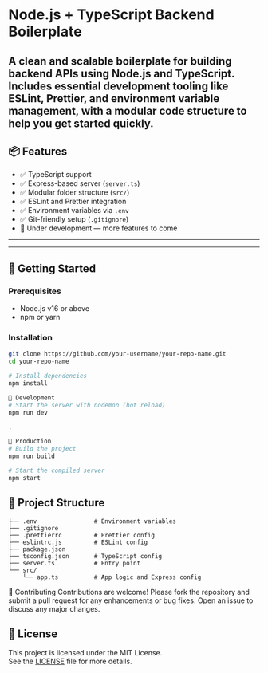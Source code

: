 # Node.js + TypeScript Backend Boilerplate

A clean and scalable boilerplate for building backend APIs using Node.js and TypeScript. Includes essential development tooling like ESLint, Prettier, and environment variable management, with a modular code structure to help you get started quickly.
---
## 📦 Features

- ✅ TypeScript support
- ✅ Express-based server (`server.ts`)
- ✅ Modular folder structure (`src/`)
- ✅ ESLint and Prettier integration
- ✅ Environment variables via `.env`
- ✅ Git-friendly setup (`.gitignore`)
- 🚧 Under development — more features to come

---
---

## 🚀 Getting Started

### Prerequisites

- Node.js v16 or above
- npm or yarn

### Installation

```bash
git clone https://github.com/your-username/your-repo-name.git
cd your-repo-name

# Install dependencies
npm install

🧪 Development
# Start the server with nodemon (hot reload)
npm run dev

.

🏁 Production
# Build the project
npm run build

# Start the compiled server
npm start
```
## 📁 Project Structure
```
├── .env                # Environment variables
├── .gitignore
├── .prettierrc         # Prettier config
├── eslintrc.js         # ESLint config
├── package.json
├── tsconfig.json       # TypeScript config
├── server.ts           # Entry point
└── src/
    └── app.ts          # App logic and Express config
```

🤝 Contributing
Contributions are welcome! Please fork the repository and submit a pull request for any enhancements or bug fixes. Open an issue to discuss any major changes.

## 📄 License

This project is licensed under the MIT License.  
See the [LICENSE](LICENSE) file for more details.


